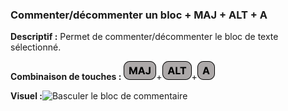 ### Commenter/décommenter un bloc + MAJ + ALT + A

**Descriptif :** Permet de commenter/décommenter le bloc de texte sélectionné.

**Combinaison de touches :** ![MAJ](../touches/MAJ.png)+![ALT](../touches/ALT.png)+![A](../touches/A.png)

**Visuel :**![Basculer le bloc de commentaire](gifs/maj_alt_a.gif)